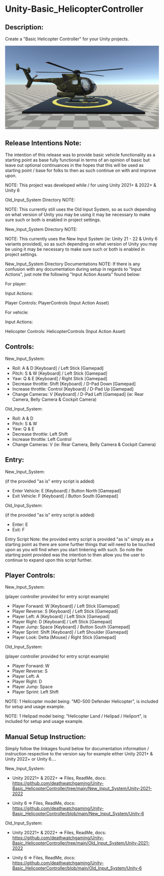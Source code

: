 # Unity-Basic_HelicopterController
Description:
------------


Create a "Basic Helicopter Controller" for your Unity projects.

![Preview](https://raw.githubusercontent.com/deathwatchgaming/Unity-Basic_HelicopterController/refs/heads/main/Previews/Helicopter-SideView1.png)


Release Intentions Note:
------------------------

The intention of this release was to provide basic vehicle functionality as a starting point as base fully functional in terms of an opinion of basic but leave out optional continuances in the hopes that this will be used as starting point / base for folks to then as such continue on with and improve upon.


NOTE: This project was developed while / for using Unity 2021+ & 2022+ & Unity 6

Old_Input_System Directory NOTE:

NOTE: This currently still uses the Old Input System, so as such depending on
what version of Unity you may be using it may be necessary to make sure such
or both is enabled in project settings.


New_Input_System Directory NOTE:

NOTE: This currently uses the New Input System (ie: Unity 21 - 22 & Unity 6 variants provided), so as such depending on what version of Unity you may be using it may be necessary to make sure such or both is enabled in project settings.

New_Input_System Directory Documentations NOTE: If there is any confusion with any documentation during setup in regards to "Input Actions", just note the following "Input Action Assets" found below:


For player:

Input Actions:

Player Controls: PlayerControls (Input Action Asset)

For vehicle:

Input Actions:

Helicopter Controls: HelicopterControls (Input Action Asset)


Controls: 
---------


New_Input_System:


* Roll: A & D [Keyboard] / Left Stick [Gamepad]
* Pitch: S & W [Keyboard] / Left Stick [Gamepad] 
* Yaw:  Q & E [Keyboard] / Right Stick [Gamepad]
* Decrease throttle: Shift [Keyboard] / D-Pad Down [Gamepad]
* Increase throttle: Control [Keyboard] / D-Pad Up [Gamepad] 
* Change Cameras: V [Keyboard] / D-Pad Left [Gamepad] (ie: Rear Camera, Belly Camera & Cockpit Camera) 




Old_Input_System:


* Roll: A & D
* Pitch: S & W
* Yaw:  Q & E
* Decrease throttle: Left Shift
* Increase throttle: Left Control
* Change Cameras: V (ie: Rear Camera, Belly Camera & Cockpit Camera)


Entry:
------


New_Input_System:


 (if the provided "as is" entry script is added)

* Enter Vehicle:      E [Keyboard] / Button North [Gamepad] 
* Exit Vehicle:       F [Keyboard] / Button South [Gamepad] 


Old_Input_System:


 (if the provided "as is" entry script is added)

* Enter: E
* Exit: F


Entry Script Note: the provided entry script is provided "as is" simply as a
starting point as there are some further things that will need to be touched
upon as you will find when you start tinkering with such. So note the
starting point provided was the intention to then allow you the user to
continue to expand upon this script further.


Player Controls:
----------------


New_Input_System:


 (player controller provided for entry script example)

* Player Forward:   W [Keyboard] / Left Stick [Gamepad]
* Player Reverse:   S [Keyboard] / Left Stick [Gamepad]
* Player Left:      A [Keyboard] / Left Stick [Gamepad]
* Player Right:     D [Keyboard] / Left Stick [Gamepad]
* Player Jump:      Space [Keyboard] / Button South [Gamepad] 
* Player Sprint:    Shift [Keyboard] / Left Shoulder [Gamepad]
* Player Look:      Delta [Mouse] / Right Stick [Gamepad]



Old_Input_System:


 (player controller provided for entry script example)

* Player Forward:   W
* Player Reverse:   S
* Player Left:      A
* Player Right:     D
* Player Jump:      Space
* Player Sprint:    Left Shift


 NOTE: 1 Helicopter model being: "MD-500 Defender Helicopter", is included for setup and usage example.

 NOTE: 1 Helipad model being: "Helicopter Land / Helipad / Heliport", is included for setup and usage example.
 

 Manual Setup Instruction:
-------------------------


Simply follow the linkages found below  for documentation information / instruction respective to the version say for example either Unity 2021+ & Unity 2022+ or Unity 6....



New_Input_System:


* Unity 20221+ & 2022+ => Files, ReadMe, docs: https://github.com/deathwatchgaming/Unity-Basic_HelicopterController/tree/main/New_Input_System/Unity-2021-2022


* Unity 6 => Files, ReadMe, docs: https://github.com/deathwatchgaming/Unity-Basic_HelicopterController/blob/main/New_Input_System/Unity-6


Old_Input_System:


* Unity 20221+ & 2022+ => Files, ReadMe, docs: https://github.com/deathwatchgaming/Unity-Basic_HelicopterController/tree/main/Old_Input_System/Unity-2021-2022


* Unity 6 => Files, ReadMe, docs: https://github.com/deathwatchgaming/Unity-Basic_HelicopterController/blob/main/Old_Input_System/Unity-6

